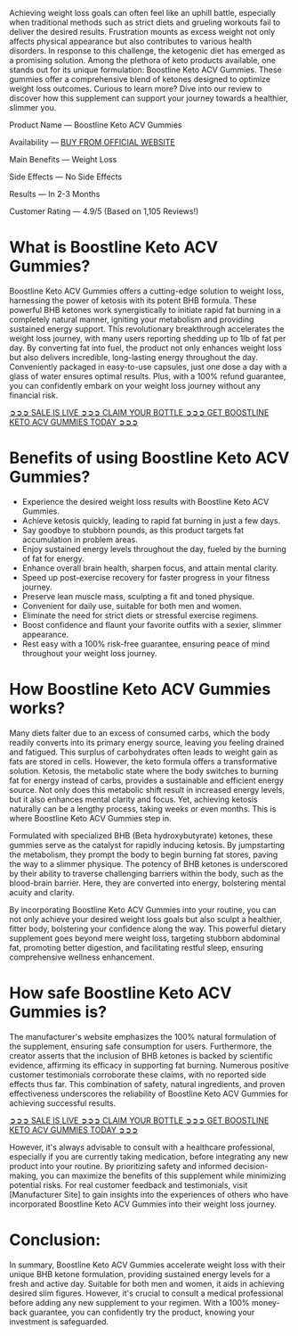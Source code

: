 Achieving weight loss goals can often feel like an uphill battle, especially when traditional methods such as strict diets and grueling workouts fail to deliver the desired results. Frustration mounts as excess weight not only affects physical appearance but also contributes to various health disorders. In response to this challenge, the ketogenic diet has emerged as a promising solution. Among the plethora of keto products available, one stands out for its unique formulation: Boostline Keto ACV Gummies. These gummies offer a comprehensive blend of ketones designed to optimize weight loss outcomes. Curious to learn more? Dive into our review to discover how this supplement can support your journey towards a healthier, slimmer you.

Product Name — Boostline Keto ACV Gummies

Availability — [BUY FROM OFFICIAL WEBSITE](https://atozsupplement.com/boostline-keto-acv-gummies/)

Main Benefits — Weight Loss

Side Effects — No Side Effects

Results — In 2-3 Months

Customer Rating — 4.9/5 (Based on 1,105 Reviews!) ‍

# What is Boostline Keto ACV Gummies?

Boostline Keto ACV Gummies offers a cutting-edge solution to weight loss, harnessing the power of ketosis with its potent BHB formula. These powerful BHB ketones work synergistically to initiate rapid fat burning in a completely natural manner, igniting your metabolism and providing sustained energy support. This revolutionary breakthrough accelerates the weight loss journey, with many users reporting shedding up to 1lb of fat per day. By converting fat into fuel, the product not only enhances weight loss but also delivers incredible, long-lasting energy throughout the day. Conveniently packaged in easy-to-use capsules, just one dose a day with a glass of water ensures optimal results. Plus, with a 100% refund guarantee, you can confidently embark on your weight loss journey without any financial risk.

[➲➲➲ SALE IS LIVE ➲➲➲ CLAIM YOUR BOTTLE ➲➲➲ GET BOOSTLINE KETO ACV GUMMIES TODAY ➲➲➲](https://atozsupplement.com/boostline-keto-acv-gummies/)

# Benefits of using Boostline Keto ACV Gummies?

- Experience the desired weight loss results with Boostline Keto ACV Gummies.
- Achieve ketosis quickly, leading to rapid fat burning in just a few days.
- Say goodbye to stubborn pounds, as this product targets fat accumulation in problem areas.
- Enjoy sustained energy levels throughout the day, fueled by the burning of fat for energy.
- Enhance overall brain health, sharpen focus, and attain mental clarity.
- Speed up post-exercise recovery for faster progress in your fitness journey.
- Preserve lean muscle mass, sculpting a fit and toned physique.
- Convenient for daily use, suitable for both men and women.
- Eliminate the need for strict diets or stressful exercise regimens.
- Boost confidence and flaunt your favorite outfits with a sexier, slimmer appearance.
- Rest easy with a 100% risk-free guarantee, ensuring peace of mind throughout your weight loss journey.

# How Boostline Keto ACV Gummies works?

Many diets falter due to an excess of consumed carbs, which the body readily converts into its primary energy source, leaving you feeling drained and fatigued. This surplus of carbohydrates often leads to weight gain as fats are stored in cells. However, the keto formula offers a transformative solution. Ketosis, the metabolic state where the body switches to burning fat for energy instead of carbs, provides a sustainable and efficient energy source. Not only does this metabolic shift result in increased energy levels, but it also enhances mental clarity and focus. Yet, achieving ketosis naturally can be a lengthy process, taking weeks or even months. This is where Boostline Keto ACV Gummies step in.

Formulated with specialized BHB (Beta hydroxybutyrate) ketones, these gummies serve as the catalyst for rapidly inducing ketosis. By jumpstarting the metabolism, they prompt the body to begin burning fat stores, paving the way to a slimmer physique. The potency of BHB ketones is underscored by their ability to traverse challenging barriers within the body, such as the blood-brain barrier. Here, they are converted into energy, bolstering mental acuity and clarity.

By incorporating Boostline Keto ACV Gummies into your routine, you can not only achieve your desired weight loss goals but also sculpt a healthier, fitter body, bolstering your confidence along the way. This powerful dietary supplement goes beyond mere weight loss, targeting stubborn abdominal fat, promoting better digestion, and facilitating restful sleep, ensuring comprehensive wellness enhancement.

# How safe Boostline Keto ACV Gummies is?

The manufacturer's website emphasizes the 100% natural formulation of the supplement, ensuring safe consumption for users. Furthermore, the creator asserts that the inclusion of BHB ketones is backed by scientific evidence, affirming its efficacy in supporting fat burning. Numerous positive customer testimonials corroborate these claims, with no reported side effects thus far. This combination of safety, natural ingredients, and proven effectiveness underscores the reliability of Boostline Keto ACV Gummies for achieving successful results.

[➲➲➲ SALE IS LIVE ➲➲➲ CLAIM YOUR BOTTLE ➲➲➲ GET BOOSTLINE KETO ACV GUMMIES TODAY ➲➲➲](https://atozsupplement.com/boostline-keto-acv-gummies/)

However, it's always advisable to consult with a healthcare professional, especially if you are currently taking medication, before integrating any new product into your routine. By prioritizing safety and informed decision-making, you can maximize the benefits of this supplement while minimizing potential risks. For real customer feedback and testimonials, visit [Manufacturer Site] to gain insights into the experiences of others who have incorporated Boostline Keto ACV Gummies into their weight loss journey.

# Conclusion:

In summary, Boostline Keto ACV Gummies accelerate weight loss with their unique BHB ketone formulation, providing sustained energy levels for a fresh and active day. Suitable for both men and women, it aids in achieving desired slim figures. However, it's crucial to consult a medical professional before adding any new supplement to your regimen. With a 100% money-back guarantee, you can confidently try the product, knowing your investment is safeguarded.

